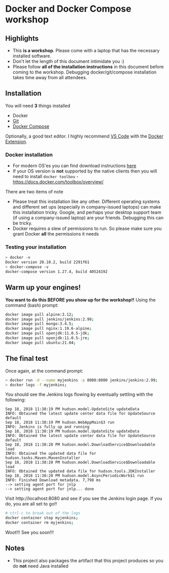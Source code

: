 # Docker and Docker Compose workshop

## Highlights

- This **is a workshop**. Please come with a laptop that has the necessary installed software.
- Don't let the length of this document intimidate you :)
- Please follow **all of the installation instructions** in this document before coming to the workshop.
  Debugging docker/git/compose installation takes time away from all attendees.

## Installation

You will need **3** things installed

- Docker
- [Git](https://git-scm.com/downloads)
- [Docker Compose](https://docs.docker.com/compose/install/)

Optionally, a good text editor.
I highly recommend [VS Code](https://code.visualstudio.com/) with the [Docker Extension](https://marketplace.visualstudio.com/items?itemName=PeterJausovec.vscode-docker).

### Docker installation

- For modern OS'es you can find download instructions [here](https://store.docker.com/search?offering=community&type=edition)
- If your OS version is **not** supported by the native clients then you will need to install `docker toolbox` - https://docs.docker.com/toolbox/overview/

There are two items of note

- Please treat this installation like any other. Different operating systems and different set ups (especially in company-issued laptops) can make this installation tricky. Google, and perhaps your desktop support team (if using a company-issued laptop) are your friends. Debugging this can be tricky.
- Docker requires a slew of permissions to run. So please make sure you grant Docker **all** the permissions it needs

### Testing your installation

```bash
> docker -v
Docker version 20.10.2, build 2291f61
> docker-compose -v
docker-compose version 1.27.4, build 40524192
```

## Warm up your engines!

**You want to do this BEFORE you show up for the workshop!!**
Using the command (bash) prompt:

```bash
docker image pull alpine:3.12;
docker image pull jenkins/jenkins:2.99;
docker image pull mongo:3.4.5;
docker image pull nginx:1.19.6-alpine;
docker image pull openjdk:11.0.5-jdk;
docker image pull openjdk:11.0.5-jre;
docker image pull ubuntu:21.04;
```

## The final test

Once again, at the command prompt:

```bash
> docker run -d --name myjenkins -p 8080:8080 jenkins/jenkins:2.99;
> docker logs -f myjenkins;
```

You should see the Jenkins logs flowing by eventually settling with the following:

```
Sep 18, 2018 11:38:19 PM hudson.model.UpdateSite updateData
INFO: Obtained the latest update center data file for UpdateSource default
Sep 18, 2018 11:38:19 PM hudson.WebAppMain$3 run
INFO: Jenkins is fully up and running
Sep 18, 2018 11:38:19 PM hudson.model.UpdateSite updateData
INFO: Obtained the latest update center data file for UpdateSource default
Sep 18, 2018 11:38:20 PM hudson.model.DownloadService$Downloadable load
INFO: Obtained the updated data file for hudson.tasks.Maven.MavenInstaller
Sep 18, 2018 11:38:20 PM hudson.model.DownloadService$Downloadable load
INFO: Obtained the updated data file for hudson.tools.JDKInstaller
Sep 18, 2018 11:38:20 PM hudson.model.AsyncPeriodicWork$1 run
INFO: Finished Download metadata. 7,798 ms
--> setting agent port for jnlp
--> setting agent port for jnlp... done
```

Visit http://localhost:8080 and see if you see the Jenkins login page.
If you do, you are all set to go!!

```bash
# ctrl-c to break out of the logs
docker container stop myjenkins;
docker container rm myjenkins;
```

Woot!!!
See you soon!!!

## Notes

- This project also packages the artifact that this project produces so you do **not** need Java installed
